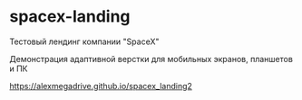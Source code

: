 # spacex-landing
Тестовый лендинг компании "SpaceX"

Демонстрация адаптивной верстки для мобильных экранов, планшетов и ПК

https://alexmegadrive.github.io/spacex_landing2
